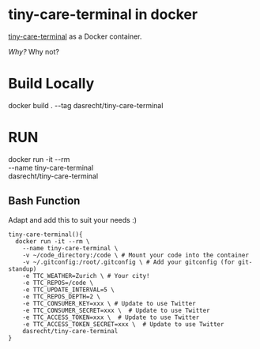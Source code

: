 # tiny-care-terminal in docker

[tiny-care-terminal](https://github.com/notwaldorf/tiny-care-terminal) as a Docker container.

*Why?*
Why not?

# Build Locally

docker build . --tag dasrecht/tiny-care-terminal

# RUN
docker run -it --rm \
  --name tiny-care-terminal \
  dasrecht/tiny-care-terminal


## Bash Function

Adapt and add this to suit your needs :)

```
tiny-care-terminal(){
  docker run -it --rm \
    --name tiny-care-terminal \
    -v ~/code_directory:/code \ # Mount your code into the container
    -v ~/.gitconfig:/root/.gitconfig \ # Add your gitconfig (for git-standup)
    -e TTC_WEATHER=Zurich \ # Your city!
    -e TTC_REPOS=/code \
    -e TTC_UPDATE_INTERVAL=5 \
    -e TTC_REPOS_DEPTH=2 \
    -e TTC_CONSUMER_KEY=xxx \ # Update to use Twitter
    -e TTC_CONSUMER_SECRET=xxx \  # Update to use Twitter
    -e TTC_ACCESS_TOKEN=xxx \  # Update to use Twitter
    -e TTC_ACCESS_TOKEN_SECRET=xxx \  # Update to use Twitter
    dasrecht/tiny-care-terminal
}
```
